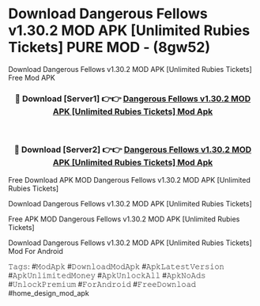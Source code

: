 # Download Dangerous Fellows v1.30.2 MOD APK [Unlimited Rubies Tickets] PURE MOD - (8gw52)
Download Dangerous Fellows v1.30.2 MOD APK [Unlimited Rubies Tickets] Free Mod APK

<div align="center">
<h3>🔴 Download [Server1] 👉👉 <a href="https://apk-comot.site?title=Dangerous_Fellows_v1.30.2_MOD_APK_[Unlimited_Rubies_Tickets]">Dangerous Fellows v1.30.2 MOD APK [Unlimited Rubies Tickets] Mod Apk</a></h3><br>

<h3>🔴 Download [Server2] 👉👉 <a href="https://apk-comot.site?title=Dangerous_Fellows_v1.30.2_MOD_APK_[Unlimited_Rubies_Tickets]">Dangerous Fellows v1.30.2 MOD APK [Unlimited Rubies Tickets] Mod Apk</a></h3>
</div>


Free Download APK MOD Dangerous Fellows v1.30.2 MOD APK [Unlimited Rubies Tickets]

Download Dangerous Fellows v1.30.2 MOD APK [Unlimited Rubies Tickets] 

Free APK MOD Dangerous Fellows v1.30.2 MOD APK [Unlimited Rubies Tickets] 

Download Dangerous Fellows v1.30.2 MOD APK [Unlimited Rubies Tickets] Mod For Android

𝚃𝚊𝚐𝚜: #𝙼𝚘𝚍𝙰𝚙𝚔 #𝙳𝚘𝚠𝚗𝚕𝚘𝚊𝚍𝙼𝚘𝚍𝙰𝚙𝚔 #𝙰𝚙𝚔𝙻𝚊𝚝𝚎𝚜𝚝𝚅𝚎𝚛𝚜𝚒𝚘𝚗 #𝙰𝚙𝚔𝚄𝚗𝚕𝚒𝚖𝚒𝚝𝚎𝚍𝙼𝚘𝚗𝚎𝚢 #𝙰𝚙𝚔𝚄𝚗𝚕𝚘𝚌𝚔𝙰𝚕𝚕 #𝙰𝚙𝚔𝙽𝚘𝙰𝚍𝚜 #𝚄𝚗𝚕𝚘𝚌𝚔𝙿𝚛𝚎𝚖𝚒𝚞𝚖 #𝙵𝚘𝚛𝙰𝚗𝚍𝚛𝚘𝚒𝚍 #𝙵𝚛𝚎𝚎𝙳𝚘𝚠𝚗𝚕𝚘𝚊𝚍 #home_design_mod_apk
